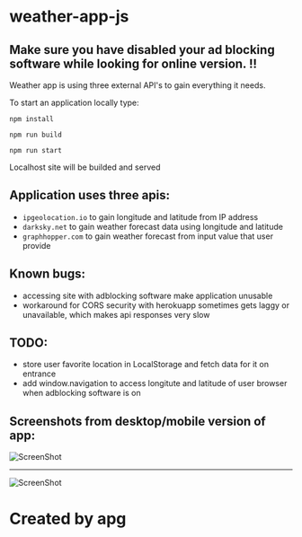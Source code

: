 # weather-app-js
## Make sure you have disabled your ad blocking software while looking for online version. !!

Weather app is using three external API's to gain everything it needs. 

To start an application locally type:
```
npm install
```
```
npm run build
```
```
npm run start
```

Localhost site will be builded and served

## Application uses three apis:
* `ipgeolocation.io` to gain longitude and latitude from IP address
* `darksky.net` to gain weather forecast data using longitude and latitude
* `graphhopper.com` to gain weather forecast from input value that user provide

## Known bugs:
* accessing site with adblocking software make application unusable
* workaround for CORS security with herokuapp sometimes gets laggy or unavailable, which makes api responses very slow

## TODO:
* store user favorite location in LocalStorage and fetch data for it on entrance
* add window.navigation to access longitute and latitude of user browser when adblocking software is on

## Screenshots from desktop/mobile version of app:
![ScreenShot](https://ibb.co/smXw6bF)

___

![ScreenShot](https://i.ibb.co/GdBTMLq/apg-weather-apg-mobile.png)





# Created by apg
